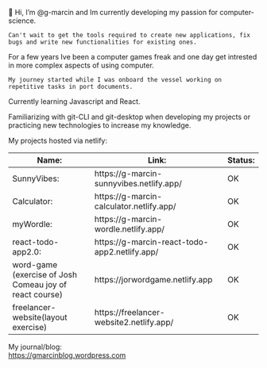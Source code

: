 👋 Hi, I’m @g-marcin and Im currently developing my passion for computer-science. 

    Can't wait to get the tools required to create new applications, fix bugs and write new functionalities for existing ones. 
  
For a few years Ive been a computer games freak and one day get intrested in more complex aspects of using computer. 
  
    My journey started while I was onboard the vessel working on repetitive tasks in port documents.
 

Currently learning Javascript and React.

Familiarizing with git-CLI and git-desktop when developing my projects or practicing new technologies to increase my knowledge.

My projects hosted via netlify:
<table class="tg">
<thead>
  <tr>
    <th class="tg-0lax">Name:</th>
    <th class="tg-0lax">Link:</th>
    <th class="tg-0lax">Status:</th>
  </tr>
</thead>
<tbody>
  <tr>
    <td class="tg-0lax">SunnyVibes:</td>
    <td class="tg-0lax">https://g-marcin-sunnyvibes.netlify.app/</td>
    <td class="tg-0lax">OK</td>
  </tr>
  <tr>
    <td class="tg-0lax">Calculator:</td>
    <td class="tg-0lax">https://g-marcin-calculator.netlify.app/</td>
    <td class="tg-0lax">OK</td>
  </tr>
  <tr>
    <td class="tg-0lax">myWordle:</td>
    <td class="tg-0lax">https://g-marcin-wordle.netlify.app/</td>
    <td class="tg-0lax">OK</td>
  </tr>
   
  <tr>
    <td class="tg-0lax">react-todo-app2.0:</td>
    <td class="tg-0lax">https://g-marcin-react-todo-app2.netlify.app/</td>
    <td class="tg-0lax">OK</td>
  </tr>
    
  <tr>
    <td class="tg-0lax">word-game (exercise of Josh Comeau joy of react course)</td>
    <td class="tg-0lax">https://jorwordgame.netlify.app</td>
    <td class="tg-0lax">OK</td>
  </tr>
    
   <tr>
    <td class="tg-0lax">freelancer-website(layout exercise)</td>
    <td class="tg-0lax">https://freelancer-website2.netlify.app/</td>
    <td class="tg-0lax">OK</td>
  </tr>
    
   
</tbody>
</table>





My journal/blog:
</br>
https://gmarcinblog.wordpress.com


 
